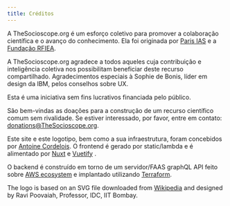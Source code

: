 ```yaml
---
title: Créditos
---
```


A TheSocioscope.org é um esforço coletivo para promover a colaboração científica e o avanço do conhecimento. Ela foi originada por [Paris IAS](https://www.paris-iea.fr) e a [Fundação RFIEA](http://rfiea.fr/en).

A TheSocioscope.org agradece a todos aqueles cuja contribuição e inteligência coletiva nos possibilitam beneficiar deste recurso compartilhado. Agradecimentos especiais à Sophie de Bonis, líder em design da IBM, pelos conselhos sobre UX.

Esta é uma iniciativa sem fins lucrativos financiada pelo público.

São bem-vindas as doações para a construção de um recurso científico comum sem rivalidade. Se estiver interessado, por favor, entre em contato: [donations@TheSocioscope.org](mailto:donations@TheSocioscope.org).

Este site e este logotipo, bem como a sua infraestrutura, foram concebidos por [Antoine Cordelois](https://www.linkedin.com/in/antoine-cordelois/?locale=en_US). O frontend é gerado por static/lambda e é alimentado por [Nuxt](https://nuxtjs.org/) e [Vuetify](http://vuetifyjs.com) .

O backend é construído em torno de um servidor/FAAS graphQL API feito sobre [AWS ecosystem](https://aws.amazon.com/) e implantado utilizando [Terraform](https://www.terraform.io/).

The logo is based on an SVG file downloaded from [Wikipedia](https://en.wikipedia.org/wiki/File:Heart-hand-shake.svg) and designed by Ravi Poovaiah, Professor, IDC, IIT Bombay.

